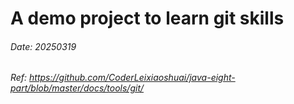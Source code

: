 # A demo project to learn git skills

###### Date: 20250319

###### Ref: https://github.com/CoderLeixiaoshuai/java-eight-part/blob/master/docs/tools/git/
